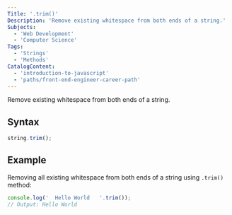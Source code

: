 ```yaml
---
Title: '.trim()'
Description: 'Remove existing whitespace from both ends of a string.'
Subjects:
  - 'Web Development'
  - 'Computer Science'
Tags:
  - 'Strings'
  - 'Methods'
CatalogContent:
  - 'introduction-to-javascript'
  - 'paths/front-end-engineer-career-path'
---
```


Remove existing whitespace from both ends of a string.

## Syntax

```js
string.trim();
```

## Example

Removing all existing whitespace from both ends of a string using `.trim()` method:

```js
console.log('  Hello World   '.trim());
// Output: Hello World
```
